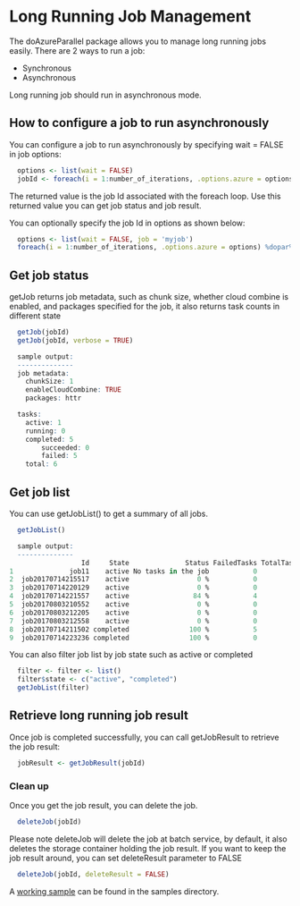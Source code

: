 # Long Running Job Management

The doAzureParallel package allows you to manage long running jobs easily. There are 2 ways to run a job:
- Synchronous
- Asynchronous

Long running job should run in asynchronous mode.

## How to configure a job to run asynchronously
You can configure a job to run asynchronously by specifying wait = FALSE in job options:

```R
  options <- list(wait = FALSE)
  jobId <- foreach(i = 1:number_of_iterations, .options.azure = options) %dopar% { ... }
```
The returned value is the job Id associated with the foreach loop. Use this returned value you can get job status and job result.

You can optionally specify the job Id in options as shown below:
```R
  options <- list(wait = FALSE, job = 'myjob')
  foreach(i = 1:number_of_iterations, .options.azure = options) %dopar% { ... }
```

## Get job status

getJob returns job metadata, such as chunk size, whether cloud combine is enabled, and packages specified for the job, it also returns task counts in different state

```R
  getJob(jobId)
  getJob(jobId, verbose = TRUE)

  sample output:
  --------------
  job metadata:
    chunkSize: 1
	enableCloudCombine: TRUE
	packages: httr

  tasks:
	active: 1
	running: 0
	completed: 5
		succeeded: 0
		failed: 5
	total: 6
```

## Get job list
You can use getJobList() to get a summary of all jobs.

```R
  getJobList()

  sample output:
  --------------
                  Id     State              Status FailedTasks TotalTasks
1              job11    active No tasks in the job           0          0
2  job20170714215517    active                 0 %           0          6
3  job20170714220129    active                 0 %           0          6
4  job20170714221557    active                84 %           4          6
5  job20170803210552    active                 0 %           0          6
6  job20170803212205    active                 0 %           0          6
7  job20170803212558    active                 0 %           0          6
8  job20170714211502 completed               100 %           5          6
9  job20170714223236 completed               100 %           0          6  
```

You can also filter job list by job state such as active or completed
```R
  filter <- filter <- list()
  filter$state <- c("active", "completed")
  getJobList(filter)
```

## Retrieve long running job result
Once job is completed successfully, you can call getJobResult to retrieve the job result:

```R
  jobResult <- getJobResult(jobId)
```

### Clean up

Once you get the job result, you can delete the job.
```R
  deleteJob(jobId)
```

Please note deleteJob will delete the job at batch service, by default, it also deletes the storage container holding the job result. If you want to keep the job result around, you can set deleteResult parameter to FALSE
```R
  deleteJob(jobId, deleteResult = FALSE)
```

A [working sample](../samples/long_running_job/long_running_job.R) can be found in the samples directory.
